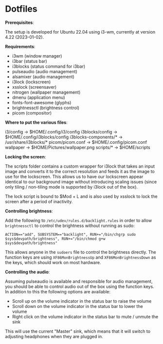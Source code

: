# Dotfiles

**Prerequisites**:

The setup is developed for Ubuntu 22.04 using i3-wm, currently at version 4.22 (2023-01-02).

**Requirements**:

* i3wm (window manager)
* i3bar (status bar)
* i3blocks (status command for i3bar)
* pulseaudio (audio management)
* alsamixer (audio management)
* i3lock (lockscreen)
* xsslock (screensaver)
* nitrogen (wallpaper management)
* dmenu (application menu)
* fonts-font-awesome (glyphs)
* brightnessctl (brightness control)
* picom (compositor)

**Where to put the various files**:

i3/config -> $HOME/.config/i3/config
i3blocks/config -> $HOME/.config/i3blocks/config
i3blocks-components/* -> /usr/share/i3blocks/*
picom/picom.conf -> $HOME/.config/picom.conf
wallpaper -> $HOME/Pictures/wallpaper.png
scripts/* -> $HOME/scripts

**Locking the screen**:

The scripts folder contains a custom wrapper for i3lock that takes an input image and converts it to the correct resolution and feeds it as the image to use for the lockscreen. This allows us to have our lockscreen appear identical to our background image without introducing scaling issues (since only tiling / non-tiling mode is supported by i3lock out of the box).

The lock script is bound to $Mod + L and is also used by xsslock to lock the screen after a period of inactivity.

**Controlling brightness**:

Add the following to `/etc/udev/rules.d/backlight.rules` in order to allow `brightnessctl` to control the brightness without running as sudo:

```
ACTION=="add", SUBSYSTEM=="backlight", RUN+="/bin/chgrp sudo $sys$devpath/brightness", RUN+="/bin/chmod g+w $sys$devpath/brightness"
```

This allows anyone in the `sudoers` file to control the brightness directly. The function keys are using `XF86MonBrightnessUp` and `XF86MonBrightnessDown` as the keys, which should work on most hardware.

**Controlling the audio**:

Assuming pulseaudio is available and responsible for audio management, you should be able to control audio out of the box using the function keys. In addition to this the following options are available:

* Scroll up on the volume indicator in the status bar to raise the volume
* Scroll down on the volume indicator in the status bar to lower the volume
* Right click on the volume indicator in the status bar to mute / unmute the sink

This will use the current "Master" sink, which means that it will switch to adjusting headphones when they are plugged in.

